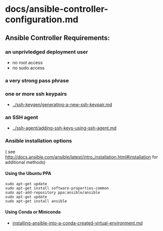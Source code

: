 # docs/ansible-controller-configuration.md

## Ansible Controller Requirements:

###  an unprivledged deployment user

* no root access
* no sudo access

### a very strong pass phrase

### one or more ssh keypairs

* [../ssh-keygen/generating-a-new-ssh-keypair.md](../ssh-keygen/generating-a-new-ssh-keypair.md) 

### an SSH agent

* [../ssh-agent/adding-ssh-keys-using-ssh-agent.md](../ssh-agent/adding-ssh-keys-using-ssh-agent.md)

### Ansible installation options

( see http://docs.ansible.com/ansible/latest/intro_installation.html#installation for additional methods)

#### Using the Ubuntu PPA

```
sudo apt-get update
sudo apt-get install software-properties-common
sudo apt-add-repository ppa:ansible/ansible
sudo apt-get update
sudo apt-get install ansible
```

#### Using Conda or Miniconda

* [installing-ansible-into-a-conda-created-virtual-environment.md](installing-ansible-into-a-conda-created-virtual-environment.md)

